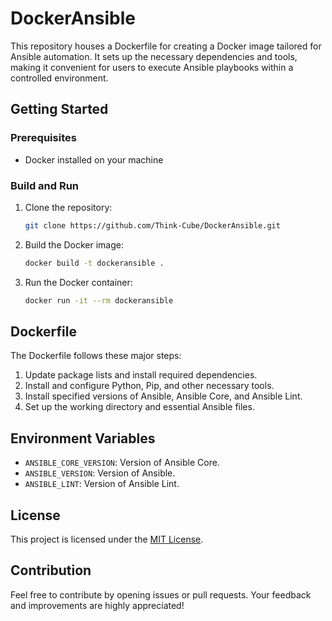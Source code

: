 # DockerAnsible

This repository houses a Dockerfile for creating a Docker image tailored for Ansible automation. It sets up the necessary dependencies and tools, making it convenient for users to execute Ansible playbooks within a controlled environment.

## Getting Started

### Prerequisites

- Docker installed on your machine

### Build and Run

1. Clone the repository:

   ```bash
   git clone https://github.com/Think-Cube/DockerAnsible.git
   ```
2. Build the Docker image:
   ```bash
   docker build -t dockeransible .
   ```
3. Run the Docker container:
   ```bash
   docker run -it --rm dockeransible
   ```
## Dockerfile

The Dockerfile follows these major steps:

1. Update package lists and install required dependencies.
2. Install and configure Python, Pip, and other necessary tools.
3. Install specified versions of Ansible, Ansible Core, and Ansible Lint.
4. Set up the working directory and essential Ansible files.

## Environment Variables

* `ANSIBLE_CORE_VERSION`: Version of Ansible Core.
* `ANSIBLE_VERSION`: Version of Ansible.
* `ANSIBLE_LINT`: Version of Ansible Lint.

## License

This project is licensed under the [MIT License](https://opensource.org/licenses/MIT).

## Contribution

Feel free to contribute by opening issues or pull requests. Your feedback and improvements are highly appreciated!
